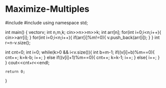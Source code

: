 # Maximize-Multiples
#include <iostream>
#include<vector>
using namespace std;

int main()
{
    vector<int>v;
 int n,m,k;
cin>>n>>m>>k;
int arr[n];
for(int i=0;i<n;i++){
    cin>>arr[i];
}
for(int i=0;i<n;i++){
    if(arr[i]%m!=0){
        v.push_back(arr[i]);
    }
}
int r=n-v.size();

int cnt=0;
int i=0;
while(k>0 && i<v.size()){
    int b=m-1;
    if((v[i]+b)%m==0){
        cnt++;
        k=k-b;
        i++;
    }
    else if((v[i]+1)%m==0){
        cnt++;
        k=k-1;
        i++;
    }
    else{
        i++;
    }
}
cout<<cnt+r<<endl;


    return 0;
}
